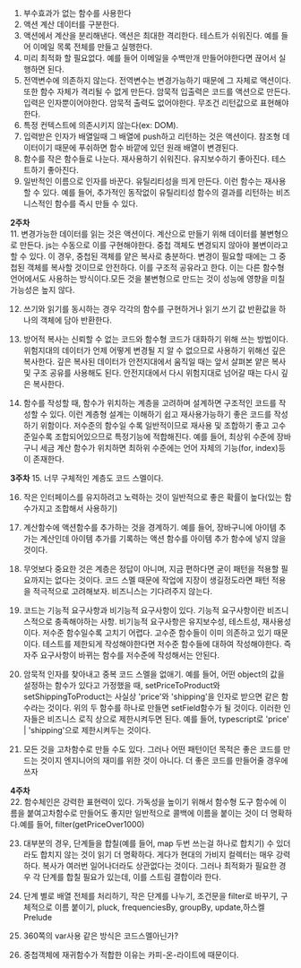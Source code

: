 1. 부수효과가 없는 함수를 사용한다
2. 액션 계산 데이터를 구분한다.
3. 액션에서 계산을 분리해낸다. 액션은 최대한 격리한다. 테스트가 쉬워진다. 예를 들어 이메일 목록 전체를 만들고 실행한다.
4. 미리 최적화 할 필요없다. 예를 들어 이메일을 수백만개 만들어야한다면 끊어서 실행하면 된다.
5. 전역변수에 의존하지 않는다. 전역변수는 변경가능하기 때문에 그 자체로 액션이다. 또한 함수 자체가 격리될 수 없게 만든다.
암묵적 입출력은 코드를 액션으로 만든다. 입력은 인자뿐이어야한다. 암묵적 출력도 없어야한다. 무조건 리턴값으로 표현해야한다.
7. 특정 컨텍스트에 의존시키지 않는다(ex: DOM).
8. 입력받은 인자가 배열일때 그 배열에 push하고 리턴하는 것은 액션이다. 참조형 데이터이기 때문에 푸쉬하면 함수 바깥에 있던 원래 배열이 변경된다.
9. 함수를 작은 함수들로 나눈다. 재사용하기 쉬워진다. 유지보수하기 좋아진다. 테스트하기 좋아진다.
10. 일반적인 이름으로 인자를 바꾼다. 유틸리티성을 띄게 만든다. 이런 함수는 재사용할 수 있다. 예를 들어, 추가적인 동작없이 유틸리티성 함수의 결과를 리턴하는 비즈니스적인 함수를 즉시 만들 수 있다.

**2주차**  
11. 변경가능한 데이터를 읽는 것은 액션이다. 계산으로 만들기 위해 데이터를 불변형으로 만든다. js는 수동으로 이를 구현해야한다. 중첩 객체도 변경되지 않아야 불변이라고 할 수 있다. 이 경우, 중첩된 객체를 얕은 복사로 충분하다. 변경이 필요할 때에는 그 중첩된 객체를 복사할 것이므로 안전하다. 이를 구조적 공유라고 한다. 이는 다른 함수형 언어에서도 사용하는 방식이다.모든 것을 불변형으로 만드는 것이 성능에 영향을 미칠 가능성은 높지 않다.

12. 쓰기와 읽기를 동시하는 경우 각각의 함수를 구현하거나 읽기 쓰기 값 반환값을 하나의 객체에 담아 반환한다.

13. 방어적 복사는 신뢰할 수 없는 코드와 함수형 코드가 대화하기 위해 쓰는 방법이다. 위험지대의 데이터가 언제 어떻게 변경될 지 알 수 없으므로 사용하기 위해선 깊은 복사한다. 깊은 복사된 데이터가 안전지대에서 움직일 때는 앞서 살펴본 얕은 복사 및 구조 공유를 사용해도 된다. 안전지대에서 다시 위험지대로 넘어갈 때는 다시 깊은 복사한다.

14. 함수를 작성할 때, 함수가 위치하는 계층을 고려하며 설계하면 구조적인 코드를 작성할 수 있다. 이런 계층형 설계는 이해하기 쉽고 재사용가능하기 좋은 코드를 작성하기 위함이다. 저수준의 함수일 수록 일반적이므로 재사용 및 조합하기 좋고 고수준일수록 조합되어있으므로 특정기능에 적합해진다. 예를 들어, 최상위 수준에 장바구니 세금 계산 함수가 위치하면 최하위 수준에는 언어 자체의 기능(for, index)등이 존재한다.

**3주차** 
15. 너무 구체적인 계층도 코드 스멜이다.

16. 작은 인터페이스를 유지하려고 노력하는 것이 일반적으로 좋은 확률이 높다(있는 함수가지고 조합해서 사용하기)

17. 계산함수에 액션함수를 추가하는 것을 경계하기. 예를 들어, 장바구니에 아이템 추가는 계산인데 아이템 추가를 기록하는 액션 함수를 아이템 추가 함수에 넣지 않을 것이다.

18. 무엇보다 중요한 것은 계층은 정답이 아니며, 지금 편하다면 굳이 패턴을 적용할 필요까지는 없다는 것이다. 코드 스멜 때문에 작업에 지장이 생길정도라면 패턴 적용을 적극적으로 고려해보자. 비즈니스는 기다려주지 않는다.

19. 코드는 기능적 요구사항과 비기능적 요구사항이 있다. 기능적 요구사항이란 비즈니스적으로 충족해야하는 사항. 비기능적 요구사항은 유지보수성, 테스트성, 재사용성이다. 저수준 함수일수록 고치기 어렵다. 고수준 함수들이 이미 의존하고 있기 때문이다. 테스트를 제한되게 작성해야한다면 저수준 함수들에 대하여 작성해야한다. 즉 자주 요구사항이 바뀌는 함수를 저수준에 작성해서는 안된다. 

20. 암묵적 인자를 찾아내고 중복 코드 스멜을 없애기. 예를 들어, 어떤 object의 값을 설정하는 함수가 있다고 가정했을 때, setPriceToProduct와 setShippingToProduct는 사실상 'price'와 'shipping'을 인자로 받으면 같은 함수라는 것이다. 위의 두 함수를 하나로 만들면 setField함수가 될 것이다. 이러한 인자들은 비즈니스 로직 상으로 제한시켜두면 된다. 예를 들어, typescript로 'price' | 'shipping'으로 제한시켜두는 것이다.

21. 모든 것을 고차함수로 만들 수도 있다. 그러나 어떤 패턴이던 목적은 좋은 코드를 만드는 것이지 엔지니어의 재미를 위한 것이 아니다. 더 좋은 코드를 만들어줄 경우에 쓰자

**4주차**  
22. 함수체인은 강력한 표현력이 있다. 가독성을 높이기 위해서 함수형 도구 함수에 이름을 붙여고차함수로 만들어도 좋지만 일반적으로 콜백에 이름을 붙이는 것이 더 명확하다.예를 들어, filter(getPriceOver1000)

23. 대부분의 경우, 단계들을 합칠(예를 들어, map 두번 쓰는걸 하나로 합치기) 수 있더라도 합치지 않는 것이 읽기 더 명확하다. 게다가 현대의 가비지 컬렉터는 매우 강력하다. 복사가 여러번 일어나더라도 상관없다는 것이다. 그러나 최적화가 필요한 경우 각 단계를 합칠 필요가 있는데, 이를 스트림 결합이라 한다.

24. 단계 별로 배열 전체를 처리하기, 작은 단계를 나누기, 조건문을 filter로 바꾸기, 구체적으로 이름 붙이기, pluck, frequenciesBy, groupBy, update,하스켈 Prelude

25. 360쪽의 var사용 같은 방식은 코드스멜아닌가?

26. 중첩객체에 재귀함수가 적합한 이유는 카피-온-라이트에 때문이다.








